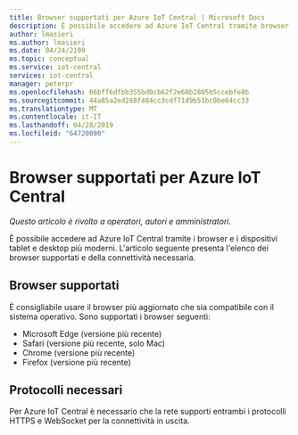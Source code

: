 ```yaml
---
title: Browser supportati per Azure IoT Central | Microsoft Docs
description: È possibile accedere ad Azure IoT Central tramite browser e i moderni dispositivi tablet e desktop. Questo articolo elenca i browser supportati.
author: lmasieri
ms.author: lmasieri
ms.date: 04/24/2109
ms.topic: conceptual
ms.service: iot-central
services: iot-central
manager: peterpr
ms.openlocfilehash: 66bff6dfbb355bd0cb62f2e68b2805b5ccebfe8b
ms.sourcegitcommit: 44a85a2ed288f484cc3cdf71d9b51bc0be64cc33
ms.translationtype: MT
ms.contentlocale: it-IT
ms.lasthandoff: 04/28/2019
ms.locfileid: "64720090"
---
```

# <a name="supported-browsers-for-azure-iot-central"></a>Browser supportati per Azure IoT Central

*Questo articolo è rivolto a operatori, autori e amministratori.*

È possibile accedere ad Azure IoT Central tramite i browser e i dispositivi tablet e desktop più moderni. L'articolo seguente presenta l'elenco dei browser supportati e della connettività necessaria.  

## <a name="supported-browsers"></a>Browser supportati
È consigliabile usare il browser più aggiornato che sia compatibile con il sistema operativo. Sono supportati i browser seguenti:
- Microsoft Edge (versione più recente)
- Safari (versione più recente, solo Mac)
- Chrome (versione più recente)
- Firefox (versione più recente)

## <a name="required-protocols"></a>Protocolli necessari
Per Azure IoT Central è necessario che la rete supporti entrambi i protocolli HTTPS e WebSocket per la connettività in uscita.